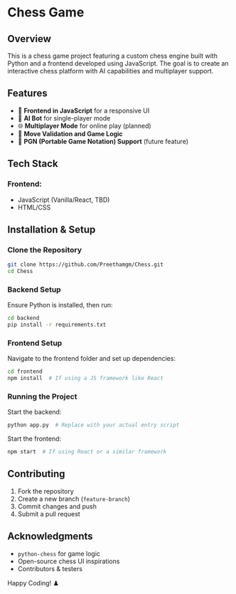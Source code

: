 # Chess Game



## Overview
This is a chess game project featuring a custom chess engine built with Python and a frontend developed using JavaScript. The goal is to create an interactive chess platform with AI capabilities and multiplayer support.

## Features
- 🎨 **Frontend in JavaScript** for a responsive UI
- 🤖 **AI Bot** for single-player mode 
- 🌐 **Multiplayer Mode** for online play (planned)
- 🏁 **Move Validation and Game Logic**
- 📜 **PGN (Portable Game Notation) Support** (future feature)

## Tech Stack

### Frontend:
- JavaScript (Vanilla/React, TBD)
- HTML/CSS

## Installation & Setup
### Clone the Repository
```bash
git clone https://github.com/Preethamgm/Chess.git
cd Chess
```

### Backend Setup
Ensure Python is installed, then run:
```bash
cd backend
pip install -r requirements.txt
```

### Frontend Setup
Navigate to the frontend folder and set up dependencies:
```bash
cd frontend
npm install  # If using a JS framework like React
```

### Running the Project
Start the backend:
```bash
python app.py  # Replace with your actual entry script
```

Start the frontend:
```bash
npm start  # If using React or a similar framework
```

## Contributing
1. Fork the repository
2. Create a new branch (`feature-branch`)
3. Commit changes and push
4. Submit a pull request

## Acknowledgments
- `python-chess` for game logic
- Open-source chess UI inspirations
- Contributors & testers

Happy Coding! ♟️

